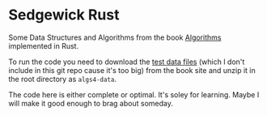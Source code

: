 # Sedgewick Rust

Some Data Structures and Algorithms from the book [Algorithms](https://algs4.cs.princeton.edu/home/) implemented in Rust.

To run the code you need to download the [test data files](https://algs4.cs.princeton.edu/code/algs4-data.zip) (which I don't include in this git repo cause it's too big) from the book site and unzip it in the root directory as `algs4-data`.

The code here is either complete or optimal. It's soley for learning. Maybe I will make it good enough to brag about someday.
